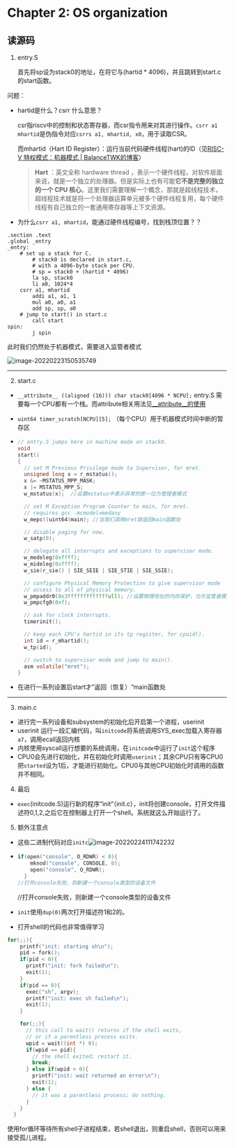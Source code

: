 # Chapter 2: OS organization

## 读源码

1. entry.S

   首先将sp设为stack0的地址，在将它与(hartid *  4096)，并且跳转到start.c的start函数。

问题：

- hartid是什么？csrr 什么意思？

  csr指riscv中的控制和状态寄存器，而csr指令用来对其进行操作。`csrr a1 mhartid`是伪指令对应`csrrs a1, mhartid, x0`，用于读取CSR。

  而mhartid（Hart ID Register）：运行当前代码硬件线程(hart)的ID（见[RISC-V 特权模式：机器模式 | BalanceTWK的博客](https://balancetwk.github.io/2020/12/05/hexo-blog/RISC_V_Note/RISC-V%20%E7%89%B9%E6%9D%83%E6%A8%A1%E5%BC%8F%EF%BC%9A%E6%9C%BA%E5%99%A8%E6%A8%A1%E5%BC%8F/)）

  > **Hart** ：英文全称 hardware thread ，表示一个硬件线程，对软件层面来说，就是一个独立的处理器。但是实际上也有可能**它不是完整的独立的一个 CPU 核心**。这里我们需要理解一个概念，那就是超线程技术，超线程技术就是将一个处理器运算单元被多个硬件线程复用，每个硬件线程有自己独立的一套通用寄存器等上下文资源。

- 为什么`csrr a1, mhartid`，能通过硬件线程编号，找到栈顶位置？？

```assembly
.section .text
.global _entry
_entry:
	# set up a stack for C.
        # stack0 is declared in start.c,
        # with a 4096-byte stack per CPU.
        # sp = stack0 + (hartid * 4096)
        la sp, stack0
        li a0, 1024*4
	csrr a1, mhartid
        addi a1, a1, 1
        mul a0, a0, a1
        add sp, sp, a0
	# jump to start() in start.c
        call start
spin:
        j spin

```

此时我们仍然处于机器模式，需要进入监管者模式

![image-20220223150535749](https://gitee.com/dongramesez/typora-img/raw/master/img/image-20220223150535749.png)

-----

2. start.c

- `__attribute__ ((aligned (16))) char stack0[4096 * NCPU];` entry.S 需要每一个CPU都有一个栈。而attribute相关用法见[__attribute__的使用](https://blog.csdn.net/qlexcel/article/details/92656797)

- `uint64 timer_scratch[NCPU][5];` （每个CPU）用于机器模式时间中断的暂存区

- ```c
  // entry.S jumps here in machine mode on stack0.
  void
  start()
  {
    // set M Previous Privilege mode to Supervisor, for mret.
    unsigned long x = r_mstatus();
    x &= ~MSTATUS_MPP_MASK;
    x |= MSTATUS_MPP_S;
    w_mstatus(x);  //设置mstatus中表示异常的那一位为管理者模式
  
    // set M Exception Program Counter to main, for mret.
    // requires gcc -mcmodel=medany
    w_mepc((uint64)main); //当我们调用mret就返回main函数处
  
    // disable paging for now.
    w_satp(0);
  
    // delegate all interrupts and exceptions to supervisor mode.
    w_medeleg(0xffff);
    w_mideleg(0xffff);
    w_sie(r_sie() | SIE_SEIE | SIE_STIE | SIE_SSIE);
  
    // configure Physical Memory Protection to give supervisor mode
    // access to all of physical memory.
    w_pmpaddr0(0x3fffffffffffffull); //设置物理地址的内存保护，允许监管者模式访问所有物理内存
    w_pmpcfg0(0xf);
  
    // ask for clock interrupts.
    timerinit();
  
    // keep each CPU's hartid in its tp register, for cpuid().
    int id = r_mhartid(); 
    w_tp(id);
  
    // switch to supervisor mode and jump to main().
    asm volatile("mret");
  }
  ```

- 在进行一系列设置后start才”返回（恢复）“main函数处

----

3. main.c

- 进行完一系列设备和subsystem的初始化后开启第一个进程，userinit
- userinit 运行一段汇编代码，叫`initcode`将系统调用SYS_exec加载入寄存器`a7`，调用ecall返回内核
- 内核使用syscall运行想要的系统调用，在`initcode`中运行了`init`这个程序
- CPU0会先进行初始化，并在初始化时调用`userinit`；其余CPU只有等CPU0把`started`设为1后，才能进行初始化。CPU0与其他CPU初始化时调用的函数并不相同。

4. 最后

- `exec`(initcode.S)运行新的程序“init“（init.c），init将创建console，打开文件描述符0,1,2,之后它在控制器上打开一个shell。系统就这么开始运行了。

5. 额外注意点

- 这些二进制代码对应`initc`![image-20220224111742232](https://gitee.com/dongramesez/typora-img/raw/master/img/image-20220224111742232.png)

- ```c
  if(open("console", O_RDWR) < 0){
      mknod("console", CONSOLE, 0);
      open("console", O_RDWR);
    }
  //打开console失败，则新建一个console类型的设备文件
  ```

  //打开console失败，则新建一个console类型的设备文件

- `init`使用`dup(0)`两次打开描述符1和2的。

- 打开shell的代码也非常值得学习

```c
for(;;){
    printf("init: starting sh\n");
    pid = fork();
    if(pid < 0){
      printf("init: fork failed\n");
      exit(1);
    }
    if(pid == 0){
      exec("sh", argv);
      printf("init: exec sh failed\n");
      exit(1);
    }

    for(;;){
      // this call to wait() returns if the shell exits,
      // or if a parentless process exits.
      wpid = wait((int *) 0);
      if(wpid == pid){
        // the shell exited; restart it.
        break;
      } else if(wpid < 0){
        printf("init: wait returned an error\n");
        exit(1);
      } else {
        // it was a parentless process; do nothing.
      }
    }
  }
```

使用for循环等待所有shell子进程结束，若shell退出，则重启shell，否则可以用来接受孤儿进程。